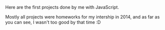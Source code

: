Here are the first projects done by me with JavaScript.

Mostly all projects were homeworks for my intership in 2014, and as far as you can see,
I wasn't too good by that time :D
